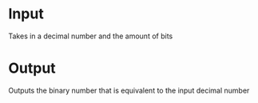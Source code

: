 # Input
Takes in a decimal number and the amount of bits

# Output
Outputs the binary number that is equivalent to the input decimal number
